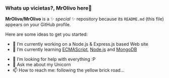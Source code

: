### Whats up vicietas?, MrOlivo here👋

**MrOlivo/MrOlivo** is a ✨ _special_ ✨ repository because its `README.md` (this file) appears on your GitHub profile.

Here are some ideas to get you started:

- 🔭 I’m currently working on a Node.js & Express.js based Web site
- 🌱 I’m currently learning [ECMAScript](www.google.com), [Node.js](https://nodejs.org/) and [MongoDB](https://www.mongodb.com/es)
<!-- 👯 I’m looking to collaborate on ...-->
- 🤔 I’m looking for help with everything :P
- 💬 Ask me about my Unicorn
- 📫 How to reach me: following the yellow brick road...
<!-- 😄 Pronouns: ...-->
<!-- ⚡ Fun fact: ...-->
